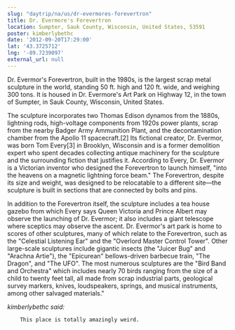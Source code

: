 ```yaml
---
slug: "daytrip/na/us/dr-evermores-forevertron"
title: Dr. Evermore's Forevertron
location: Sumpter, Sauk County, Wisconsin, United States, 53591
poster: kimberlybethc
date: '2012-09-20T17:29:00'
lat: '43.3725712'
lng: '-89.7239097'
external_url: null
---
```


Dr. Evermor's Forevertron, built in the 1980s, is the largest scrap metal sculpture in the world, standing 50 ft.  high and 120 ft. wide, and weighing 300 tons. It is housed in Dr. Evermore's Art Park on Highway 12, in the town of Sumpter, in Sauk County, Wisconsin, United States.

The sculpture incorporates two Thomas Edison dynamos from the 1880s, lightning rods, high-voltage components from 1920s power plants, scrap from the nearby Badger Army Ammunition Plant, and the decontamination chamber from the Apollo 11 spacecraft.[2] Its fictional creator, Dr. Evermor, was born Tom Every[3] in Brooklyn, Wisconsin and is a former demolition expert who spent decades collecting antique machinery for the sculpture and the surrounding fiction that justifies it. According to Every, Dr. Evermor is a Victorian inventor who designed the Forevertron to launch himself, "into the heavens on a magnetic lightning force beam." The Forevertron, despite its size and weight, was designed to be relocatable to a different site—the sculpture is built in sections that are connected by bolts and pins.

In addition to the Forevertron itself, the sculpture includes a tea house gazebo from which Every says Queen Victoria and Prince Albert may observe the launching of Dr. Evermor; it also includes a giant telescope where sceptics may observe the ascent. Dr. Evermor's art park is home to scores of other sculptures, many of which relate to the Forevertron, such as the "Celestial Listening Ear" and the "Overlord Master Control Tower". Other large-scale sculptures include gigantic insects (the "Juicer Bug" and "Arachna Artie"), the "Epicurean" bellows-driven barbecue train, "The Dragon", and "The UFO". The most numerous sculptures are the "Bird Band and Orchestra" which includes nearly 70 birds ranging from the size of a child to twenty feet tall, all made from scrap industrial parts, geological survey markers, knives, loudspeakers, springs, and musical instruments, among other salvaged materials."

<em>kimberlybethc said:</em>

        This place is totally amazingly weird.

